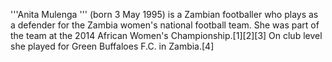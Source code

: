 '''Anita Mulenga ''' (born 3 May 1995) is a Zambian footballer who plays as a defender for the Zambia women's national football team. She was part of the team at the 2014 African Women's Championship.[1][2][3] On club level she played for Green Buffaloes F.C. in Zambia.[4]
